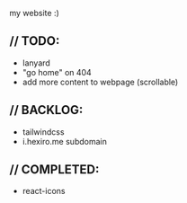 my website :)

## // TODO:

-   lanyard
-   "go home" on 404
-   add more content to webpage (scrollable)

## // BACKLOG:

-   tailwindcss
-   i.hexiro.me subdomain

## // COMPLETED:

-   react-icons
